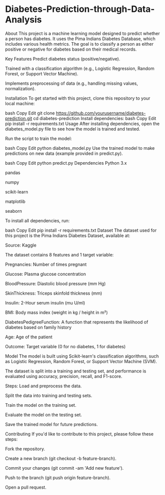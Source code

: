 # Diabetes-Prediction-through-Data-Analysis

About
This project is a machine learning model designed to predict whether a person has diabetes. It uses the Pima Indians Diabetes Database, which includes various health metrics. The goal is to classify a person as either positive or negative for diabetes based on their medical records.

Key Features
Predict diabetes status (positive/negative).

Trained with a classification algorithm (e.g., Logistic Regression, Random Forest, or Support Vector Machine).

Implements preprocessing of data (e.g., handling missing values, normalization).

Installation
To get started with this project, clone this repository to your local machine:

bash
Copy
Edit
git clone https://github.com/yourusername/diabetes-prediction.git
cd diabetes-prediction
Install dependencies:
bash
Copy
Edit
pip install -r requirements.txt
Usage
After installing dependencies, open the diabetes_model.py file to see how the model is trained and tested.

Run the script to train the model:

bash
Copy
Edit
python diabetes_model.py
Use the trained model to make predictions on new data (example provided in predict.py).

bash
Copy
Edit
python predict.py
Dependencies
Python 3.x

pandas

numpy

scikit-learn

matplotlib

seaborn

To install all dependencies, run:

bash
Copy
Edit
pip install -r requirements.txt
Dataset
The dataset used for this project is the Pima Indians Diabetes Dataset, available at:

Source: Kaggle

The dataset contains 8 features and 1 target variable:

Pregnancies: Number of times pregnant

Glucose: Plasma glucose concentration

BloodPressure: Diastolic blood pressure (mm Hg)

SkinThickness: Triceps skinfold thickness (mm)

Insulin: 2-Hour serum insulin (mu U/ml)

BMI: Body mass index (weight in kg / height in m²)

DiabetesPedigreeFunction: A function that represents the likelihood of diabetes based on family history

Age: Age of the patient

Outcome: Target variable (0 for no diabetes, 1 for diabetes)

Model
The model is built using Scikit-learn's classification algorithms, such as Logistic Regression, Random Forest, or Support Vector Machine (SVM).

The dataset is split into a training and testing set, and performance is evaluated using accuracy, precision, recall, and F1-score.

Steps:
Load and preprocess the data.

Split the data into training and testing sets.

Train the model on the training set.

Evaluate the model on the testing set.

Save the trained model for future predictions.

Contributing
If you'd like to contribute to this project, please follow these steps:

Fork the repository.

Create a new branch (git checkout -b feature-branch).

Commit your changes (git commit -am 'Add new feature').

Push to the branch (git push origin feature-branch).

Open a pull request.
